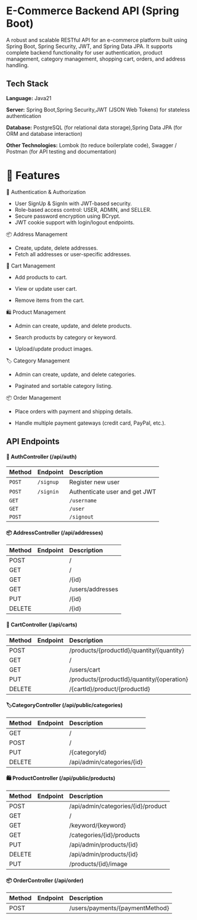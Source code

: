 
# E-Commerce Backend API (Spring Boot)

A robust and scalable RESTful API for an e-commerce platform built using Spring Boot, Spring Security, JWT, and Spring Data JPA. It supports complete backend functionality for user authentication, product management, category management, shopping cart, orders, and address handling.


## Tech Stack

**Language:** Java21

**Server:** Spring Boot,Spring Security,JWT (JSON Web Tokens) for stateless authentication

**Database:** PostgreSQL (for relational data storage),Spring Data JPA (for ORM and database interaction)

**Other Technologies:** Lombok (to reduce boilerplate code), Swagger / Postman (for API testing and documentation)



# 🚀 Features

🔐 Authentication & Authorization
- User SignUp & SignIn with JWT-based security.
- Role-based access control: USER, ADMIN, and SELLER.
- Secure password encryption using BCrypt.
- JWT cookie support with login/logout endpoints.

📦 Address Management

- Create, update, delete addresses.
- Fetch all addresses or user-specific addresses.

🛒 Cart Management

- Add products to cart.

- View or update user cart.

- Remove items from the cart.

🛍️ Product Management

- Admin can create, update, and delete products.

- Search products by category or keyword.

- Upload/update product images.

🏷️ Category Management


- Admin can create, update, and delete categories.

- Paginated and sortable category listing.

📦 Order Management

- Place orders with payment and shipping details.

- Handle multiple payment gateways (credit card, PayPal, etc.).




##  API Endpoints

#### 🔐 AuthController (/api/auth)


| Method | Endpoint    | Description                       |
| :-------- | :------- | :-------------------------------- |
| `POST`      | `/signup` | 	Register new user |
| `POST` | `/signin` | 	Authenticate user and get JWT |
| `GET`    || `/username`    || Get current user's username |
| `GET`    || `/user`    || Get current user'sinfo         |
| `POST`   || `/signout`     || Logout and clear JWT cookie   |



#### 📦 AddressController (/api/addresses)

| Method | Endpoint    | Description                       |
| :-------- | :------- | :-------------------------------- |
| POST   || /                      || Add new address                 |
| GET    || /                      || Get all addresses (admin/debug)|
| GET    || /{id}                  || Get address by ID               |
| GET    || /users/addresses       || Get current user's addresses    |
| PUT    || /{id}                  || Update address by ID            |
| DELETE || /{id}                  || Delete address by ID            |



#### 🛒 CartController (/api/carts)


| Method | Endpoint    | Description                       |
| :-------- | :------- | :-------------------------------- |
| POST   || /products/{productId}/quantity/{quantity}              || Add product to cart                |
| GET    || /                                                      || Get all carts (admin/debug)        |
| GET    || /users/cart                                            || Get current user's cart            |
| PUT    || /products/{productId}/quantity/{operation}             || Increment/decrement quantity       |
| DELETE || /{cartId}/product/{productId}                          || Remove product from cart           |





#### 🏷️CategoryController (/api/public/categories)


| Method | Endpoint    | Description                       |
| :-------- | :------- | :-------------------------------- |
| GET    || /                                    || Get paginated & sorted categories |
| POST   || /                                    || Create a new category          |
| PUT    || /{categoryId}                        || Update category                |
| DELETE || /api/admin/categories/{id}           || Delete category (admin only)   |



#### 🛍️ ProductController (/api/public/products)


| Method | Endpoint    | Description                       |
| :-------- | :------- | :-------------------------------- |
| POST   || /api/admin/categories/{id}/product                   || Add product to a category           |
| GET    || /                                                    || Get all products                    |
| GET    || /keyword/{keyword}                                   || Search products by keyword          |
| GET    || /categories/{id}/products                            || Get products by category            |
| PUT    || /api/admin/products/{id}                             || Update product                      |
| DELETE || /api/admin/products/{id}                             || Delete product                      |
| PUT    || /products/{id}/image                                 || Upload product image      



#### 📦 OrderController (/api/order)


| Method | Endpoint    | Description                       |
| :-------- | :------- | :-------------------------------- |
| POST   || /users/payments/{paymentMethod}         || Place order with payment info    |     
